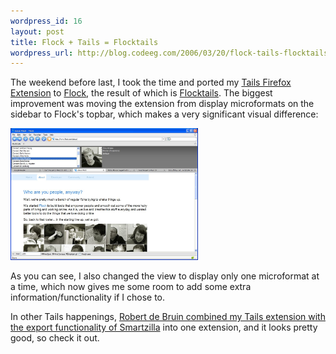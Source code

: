 ```yaml
--- 
wordpress_id: 16
layout: post
title: Flock + Tails = Flocktails
wordpress_url: http://blog.codeeg.com/2006/03/20/flock-tails-flocktails/
---
```

The weekend before last, I took the time and ported my <a href="http://blog.codeeg.com/tails-firefox-extension">Tails Firefox Extension</a> to <a title="Flock Browser" href="http://www.flock.com/">Flock</a>, the result of which is <a title="Flocktails, A Flock Microformats Extension" href="http://blog.codeeg.com/flocktails-extension">Flocktails</a>.  The biggest improvement was moving the extension from display microformats on the sidebar to Flock's topbar, which makes a very significant visual difference:

<span style="color:#551a8b;text-decoration:underline;"><a href="/images/wp/flocktails_full.jpg"><img class="alignnone size-medium wp-image-129" src="/images/wp/flocktails_full.jpg" alt="" width="300" height="211" /></a></span>

As you can see, I also changed the view to display only one microformat at a time, which now gives me some room to add some extra information/functionality if I chose to.

In other Tails happenings, <a href="http://bordewolf.blogspot.com/2006/03/tails-export-extension.html">Robert de Bruin combined my Tails extension with the export functionality of Smartzilla</a> into one extension, and it looks pretty good, so check it out.
